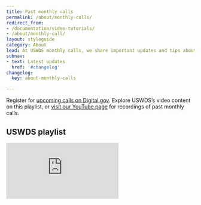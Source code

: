 ```yaml
---
title: Past monthly calls
permalink: /about/monthly-calls/
redirect_from:
- /documentation/video-tutorials/
- /about/monthly-call/
layout: styleguide
category: About
lead: At USWDS monthly calls, we share important updates and tips about how to use the Design System.
subnav:
- text: Latest updates
  href: '#changelog'
changelog:
  key: about-monthly-calls

---
```


Register for [upcoming calls on Digital.gov](https://digital.gov/events/).
Explore USWDS’s video content on this playlist, or [visit our YouTube page](https://www.youtube.com/playlist?list=PLd9b-GuOJ3nGqDYCNsCMHCQ9MdD5jfB01) for recordings of past monthly calls.
## USWDS playlist

<div class="usa-embed-container">
  <iframe src="https://www.youtube.com/embed?listType=playlist&list=PLd9b-GuOJ3nGqDYCNsCMHCQ9MdD5jfB01" title="USWDS YouTube playlist" frameborder="0" allowfullscreen></iframe>
</div>
